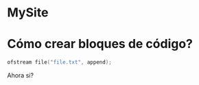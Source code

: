 # MySite
# Cómo crear bloques de código?

```c++ 
ofstream file("file.txt", append);
```


Ahora si?
